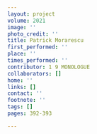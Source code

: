 ```yaml
---
layout: project
volume: 2021
image: ''
photo_credit: ''
title: Patrick Morarescu
first_performed: ''
place: ''
times_performed: ''
contributor: 1 9 MONOLOGUE
collaborators: []
home: ''
links: []
contact: ''
footnote: ''
tags: []
pages: 392-393

---
```




